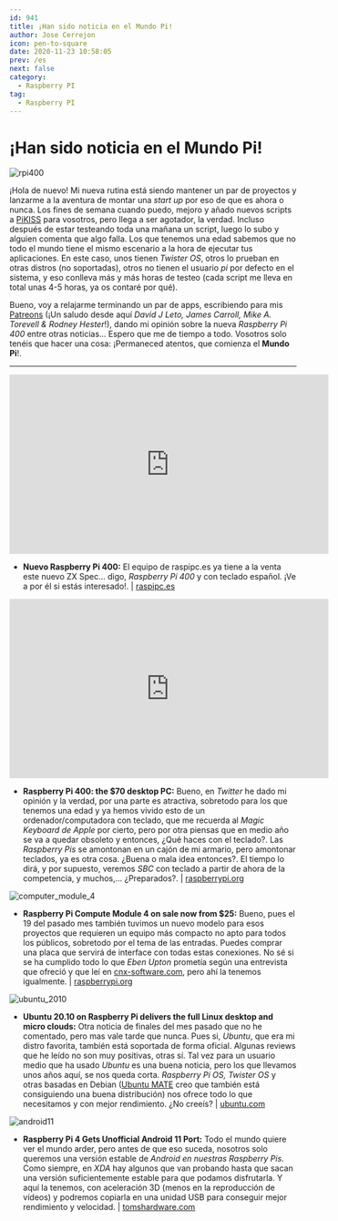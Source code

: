 ```yaml
---
id: 941
title: ¡Han sido noticia en el Mundo Pi!
author: Jose Cerrejon
icon: pen-to-square
date: 2020-11-23 10:58:05
prev: /es
next: false
category:
  - Raspberry PI
tag:
  - Raspberry PI
---
```


# ¡Han sido noticia en el Mundo Pi!

![rpi400](/images/2020/11/rpi400.jpg)

¡Hola de nuevo! Mi nueva rutina está siendo mantener un par de proyectos y lanzarme a la aventura de montar una *start up* por eso de que es ahora o nunca. Los fines de semana cuando puedo, mejoro y añado nuevos scripts a [PiKISS](https://github.com/jmcerrejon/PiKISS) para vosotros, pero llega a ser agotador, la verdad. Incluso después de estar testeando toda una mañana un script, luego lo subo y alguien comenta que algo falla. Los que tenemos una edad sabemos que no todo el mundo tiene el mismo escenario a la hora de ejecutar tus aplicaciones. En este caso, unos tienen *Twister OS*, otros lo prueban en otras distros (no soportadas), otros no tienen el usuario *pi* por defecto en el sistema, y eso conlleva más y más horas de testeo (cada script me lleva en total unas 4-5 horas, ya os contaré por qué).

Bueno, voy a relajarme terminando un par de apps, escribiendo para mis [Patreons](https://www.patreon.com/cerrejon?fan_landing=true) (¡Un saludo desde aquí *David J Leto, James Carroll, Mike A. Torevell & Rodney Hester*!), dando mi opinión sobre la nueva *Raspberry Pi 400* entre otras noticias... Espero que me de tiempo a todo. Vosotros solo tenéis que hacer una cosa: ¡Permaneced atentos, que comienza el **Mundo Pi**!.

- - -
<iframe width="560" height="315" src="https://www.youtube.com/embed/xt-QVoZ682o" frameborder="0" allow="accelerometer; autoplay; clipboard-write; encrypted-media; gyroscope; picture-in-picture" allowfullscreen></iframe>

* **Nuevo Raspberry Pi 400:** El equipo de raspipc.es ya tiene a la venta este nuevo ZX Spec... digo, *Raspberry Pi 400* y con teclado español. ¡Ve a por él si estás interesado!.  | [raspipc.es](http://www.raspipc.es/blog/nuevo-raspberry-pi-400/)

<iframe width="560" height="315" src="https://www.youtube.com/embed/ZSvHJ97d8n8" frameborder="0" allow="accelerometer; autoplay; clipboard-write; encrypted-media; gyroscope; picture-in-picture" allowfullscreen></iframe>

* **Raspberry Pi 400: the $70 desktop PC:** Bueno, en *Twitter* he dado mi opinión y la verdad, por una parte es atractiva, sobretodo para los que tenemos una edad y ya hemos vivido esto de un ordenador/computadora con teclado, que me recuerda al *Magic Keyboard de Apple* por cierto, pero por otra piensas que en medio año se va a quedar obsoleto y entonces, ¿Qué haces con el teclado?. Las *Raspberry Pis* se amontonan en un cajón de mi armario, pero amontonar teclados, ya es otra cosa. ¿Buena o mala idea entonces?. El tiempo lo dirá, y por supuesto, veremos *SBC* con teclado a partir de ahora de la competencia, y muchos,... ¿Preparados?.  | [raspberrypi.org](https://www.raspberrypi.org/blog/raspberry-pi-400-the-70-desktop-pc/)

![computer_module_4](/images/2020/11/computer_module_4.jpg)

* **Raspberry Pi Compute Module 4 on sale now from $25:** Bueno, pues el 19 del pasado mes también tuvimos un nuevo modelo para esos proyectos que requieren un equipo más compacto no apto para todos los públicos, sobretodo por el tema de las entradas. Puedes comprar una placa que servirá de interface con todas estas conexiones. No sé si se ha cumplido todo lo que *Eben Upton* prometía según una entrevista que ofreció y que leí en [cnx-software.com](https://www.cnx-software.com/2020/07/17/raspberry-pi-compute-module-4-coming-next-year-with-pcie-nvme-support/), pero ahí la tenemos igualmente. | [raspberrypi.org](https://www.raspberrypi.org/blog/raspberry-pi-compute-module-4/)

![ubuntu_2010](/images/2020/11/ubuntu_2010.png)

* **Ubuntu 20.10 on Raspberry Pi delivers the full Linux desktop and micro clouds:** Otra noticia de finales del mes pasado que no he comentado, pero mas vale tarde que nunca. Pues si, *Ubuntu*, que era mi distro favorita, también está soportada de forma oficial. Algunas reviews que he leído no son muy positivas, otras sí. Tal vez para un usuario medio que ha usado *Ubuntu* es una buena noticia, pero los que llevamos unos años aquí, se nos queda corta. *Raspberry Pi OS, Twister OS* y otras basadas en Debian ([Ubuntu MATE](https://ubuntu-mate.org/ports/raspberry-pi/) creo que también está consiguiendo una buena distribución) nos ofrece todo lo que necesitamos y con mejor rendimiento. ¿No creeís? | [ubuntu.com](https://ubuntu.com/blog/ubuntu-20-10-on-raspberry-pi-delivers-the-full-linux-desktop-and-micro-clouds)

![android11](/images/2020/11/android11.png)

* **Raspberry Pi 4 Gets Unofficial Android 11 Port:** Todo el mundo quiere ver el mundo arder, pero antes de que eso suceda,  nosotros solo queremos una versión estable de *Android en nuestras Raspberry Pis*. Como siempre, en *XDA* hay algunos que van probando hasta que sacan una versión suficientemente estable para que podamos disfrutarla. Y aquí la tenemos, con aceleración 3D (menos en la reproducción de vídeos) y podremos copiarla en una unidad USB para conseguir mejor rendimiento y velocidad. | [tomshardware.com](https://www.tomshardware.com/news/android-11-raspberry-pi-4-port)



 
